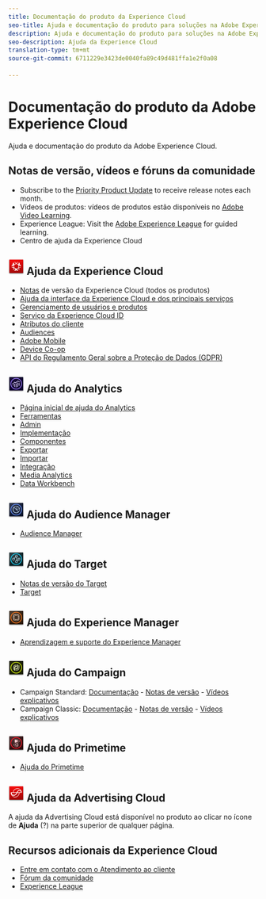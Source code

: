 ```yaml
---
title: Documentação do produto da Experience Cloud
seo-title: Ajuda e documentação do produto para soluções na Adobe Experience Cloud.
description: Ajuda e documentação do produto para soluções na Adobe Experience Cloud.
seo-description: Ajuda da Experience Cloud
translation-type: tm+mt
source-git-commit: 6711229e3423de0040fa89c49d481ffa1e2f0a08

---
```



# Documentação do produto da Adobe Experience Cloud

Ajuda e documentação do produto da Adobe Experience Cloud.

## Notas de versão, vídeos e fóruns da comunidade

* Subscribe to the [Priority Product Update](https://www.adobe.com/subscription/priority-product-update.html) to receive release notes each month.
* Vídeos de produtos: vídeos de produtos estão disponíveis no [Adobe Video Learning](https://helpx.adobe.com/experience-cloud/tutorials.html).
* Experience League: Visit the [Adobe Experience League](https://landing.adobe.com/experience-league/) for guided learning.
* Centro de ajuda da Experience Cloud

## ![Ajuda da Experience Cloud](assets/experience_cloud_appicon_32.png) Ajuda da Experience Cloud

* [Notas](https://docs.adobe.com/content/help/en/release-notes/experience-cloud/current.html) de versão da Experience Cloud (todos os produtos)
* [Ajuda da interface da Experience Cloud e dos principais serviços](https://docs.adobe.com/content/help/en/core-services/interface/experience-cloud.html)
* [Gerenciamento de usuários e produtos](https://docs.adobe.com/content/help/en/core-services/interface/manage-users-and-products/admin-getting-started.html)
* [Serviço da Experience Cloud ID](https://docs.adobe.com/content/help/en/id-service/using/home.html)
* [Atributos do cliente](https://docs.adobe.com/content/help/en/core-services/interface/customer-attributes/attributes.html)
* [Audiences](https://docs.adobe.com/content/help/en/core-services/interface/audiences/audience-library.html)
* [Adobe Mobile](https://docs.adobe.com/content/help/en/mobile-services/using/home.html)
* [Device Co-op](https://docs.adobe.com/content/help/en/device-co-op/using/home.html)
* [API do Regulamento Geral sobre a Proteção de Dados (GDPR)](https://www.adobe.io/apis/experiencecloud/gdpr.html)

## ![Ajuda do Analytics](assets/mc_analytics_32.png) Ajuda do Analytics

* [Página inicial de ajuda do Analytics](https://docs.adobe.com/content/help/en/analytics/landing/home.html)
* [Ferramentas](https://docs.adobe.com/content/help/en/analytics/analyze/home.html)
* [Admin](https://docs.adobe.com/content/help/en/analytics/admin/home.html)
* [Implementação](https://docs.adobe.com/content/help/en/analytics/implementation/home.html)
* [Componentes](https://docs.adobe.com/content/help/en/analytics/components/home.html)
* [Exportar](https://docs.adobe.com/content/help/en/analytics/export/home.html)
* [Importar](https://docs.adobe.com/content/help/en/analytics/import/home.html)
* [Integração](https://docs.adobe.com/content/help/en/analytics/integration/home.html)
* [Media Analytics](https://docs.adobe.com/content/help/en/media-analytics/using/media-overview.html)
* [Data Workbench](https://marketing.adobe.com/resources/help/en_US/insight/)

## ![Ajuda do Audience Manager](assets/mc_audiencemanager_32.png) Ajuda do Audience Manager

* [Audience Manager](https://docs.adobe.com/content/help/en/audience-manager/user-guide/aam-home.html)

## ![Ajuda do Target](assets/mc_target_32.png) Ajuda do Target

* [Notas de versão do Target](https://docs.adobe.com/content/help/en/target/using/release-notes/release-notes.html)
* [Target](https://docs.adobe.com/content/help/en/target/using/target-home.html)

## ![Ajuda do Experience Manager](assets/mc_experiencemanager_32.png) Ajuda do Experience Manager

* [Aprendizagem e suporte do Experience Manager](https://helpx.adobe.com/support/experience-manager.html)

## ![Ajuda do Campaign](assets/mc_campaign_32.png) Ajuda do Campaign

* Campaign Standard: [Documentação](https://helpx.adobe.com/support/campaign/standard.html) - [Notas de versão](https://docs.adobe.com/content/help/en/campaign-standard/using/release-notes/release-notes.html) - [Vídeos explicativos](https://docs.adobe.com/content/help/en/campaign-learn/campaign-standard-tutorials/overview.html)
* Campaign Classic: [Documentação](https://helpx.adobe.com/support/campaign/classic.html) - [Notas de versão](https://docs.campaign.adobe.com/doc/AC/en/RN.html) - [Vídeos explicativos](https://docs.adobe.com/content/help/en/campaign-learn/campaign-classic-tutorials/overview.html)

## ![Ajuda do Primetime](assets/primetime_app_32.png) Ajuda do Primetime

* [Ajuda do Primetime](http://help.adobe.com/en_US/primetime/)

## ![Ajuda da Advertising Cloud](assets/advertisingcloud_appicon_32.png) Ajuda da Advertising Cloud

A ajuda da Advertising Cloud está disponível no produto ao clicar no ícone de **Ajuda** (?) na parte superior de qualquer página.

## Recursos adicionais da Experience Cloud

* [Entre em contato com o Atendimento ao cliente](https://helpx.adobe.com/contact/enterprise-support.ec.html)
* [Fórum da comunidade](https://forums.adobe.com/community/experience-cloud)
* [Experience League](https://landing.adobe.com/experience-league/)